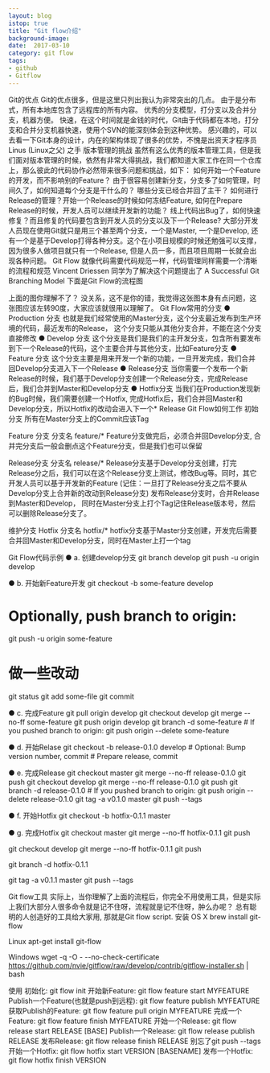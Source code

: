 ```yaml
---
layout: blog
istop: true
title: "Git flow介绍"
background-image:
date:  2017-03-10
category: git flow
tags:
- github
- Gitflow
---
```


Git的优点
Git的优点很多，但是这里只列出我认为非常突出的几点。
由于是分布式，所有本地库包含了远程库的所有内容。
优秀的分支模型，打分支以及合并分支，机器方便。
快速，在这个时间就是金钱的时代，Git由于代码都在本地，打分支和合并分支机器快速，使用个SVN的能深刻体会到这种优势。
感兴趣的，可以去看一下Git本身的设计，内在的架构体现了很多的优势，不愧是出资天才程序员Linus (Linux之父) 之手
版本管理的挑战
虽然有这么优秀的版本管理工具，但是我们面对版本管理的时候，依然有非常大得挑战，我们都知道大家工作在同一个仓库上，那么彼此的代码协作必然带来很多问题和挑战，如下：
如何开始一个Feature的开发，而不影响别的Feature？
由于很容易创建新分支，分支多了如何管理，时间久了，如何知道每个分支是干什么的？
哪些分支已经合并回了主干？
如何进行Release的管理？开始一个Release的时候如何冻结Feature, 如何在Prepare Release的时候，开发人员可以继续开发新的功能？
线上代码出Bug了，如何快速修复？而且修复的代码要包含到开发人员的分支以及下一个Release?
大部分开发人员现在使用Git就只是用三个甚至两个分支，一个是Master, 一个是Develop, 还有一个是基于Develop打得各种分支。这个在小项目规模的时候还勉强可以支撑，因为很多人做项目就只有一个Release, 但是人员一多，而且项目周期一长就会出现各种问题。
Git Flow
就像代码需要代码规范一样，代码管理同样需要一个清晰的流程和规范
Vincent Driessen 同学为了解决这个问题提出了 A Successful Git Branching Model
下面是Git Flow的流程图

上面的图你理解不了？ 没关系，这不是你的错，我觉得这张图本身有点问题，这张图应该左转90度，大家应该就很用以理解了。
Git Flow常用的分支
  ● Production 分支
也就是我们经常使用的Master分支，这个分支最近发布到生产环境的代码，最近发布的Release， 这个分支只能从其他分支合并，不能在这个分支直接修改
  ● Develop 分支
这个分支是我们是我们的主开发分支，包含所有要发布到下一个Release的代码，这个主要合并与其他分支，比如Feature分支
  ● Feature 分支
这个分支主要是用来开发一个新的功能，一旦开发完成，我们合并回Develop分支进入下一个Release
  ● Release分支
当你需要一个发布一个新Release的时候，我们基于Develop分支创建一个Release分支，完成Release后，我们合并到Master和Develop分支
  ● Hotfix分支
当我们在Production发现新的Bug时候，我们需要创建一个Hotfix, 完成Hotfix后，我们合并回Master和Develop分支，所以Hotfix的改动会进入下一个* Release
Git Flow如何工作
初始分支
所有在Master分支上的Commit应该Tag

Feature 分支
分支名 feature/*
Feature分支做完后，必须合并回Develop分支, 合并完分支后一般会删点这个Feature分支，但是我们也可以保留

Release分支
分支名 release/*
Release分支基于Develop分支创建，打完Release分之后，我们可以在这个Release分支上测试，修改Bug等。同时，其它开发人员可以基于开发新的Feature (记住：一旦打了Release分支之后不要从Develop分支上合并新的改动到Release分支)
发布Release分支时，合并Release到Master和Develop， 同时在Master分支上打个Tag记住Release版本号，然后可以删除Release分支了。

维护分支 Hotfix
分支名 hotfix/*
hotfix分支基于Master分支创建，开发完后需要合并回Master和Develop分支，同时在Master上打一个tag

Git Flow代码示例
  ● a. 创建develop分支
git branch develop
git push -u origin develop  

  ● b. 开始新Feature开发
git checkout -b some-feature develop
# Optionally, push branch to origin:
git push -u origin some-feature    

# 做一些改动 
git status
git add some-file
git commit    

  ● c. 完成Feature
git pull origin develop
git checkout develop
git merge --no-ff some-feature git push origin develop git branch -d some-feature # If you pushed branch to origin: git push origin --delete some-feature 

  ● d. 开始Relase
git checkout -b release-0.1.0 develop # Optional: Bump version number, commit # Prepare release, commit

  ● e. 完成Release
git checkout master
git merge --no-ff release-0.1.0 git push git checkout develop git merge --no-ff release-0.1.0 git push git branch -d release-0.1.0 # If you pushed branch to origin: git push origin --delete release-0.1.0  git tag -a v0.1.0 master git push --tags

  ● f. 开始Hotfix
git checkout -b hotfix-0.1.1 master 

  ● g. 完成Hotfix
git checkout master
git merge --no-ff hotfix-0.1.1
git push


git checkout develop
git merge --no-ff hotfix-0.1.1
git push

git branch -d hotfix-0.1.1

git tag -a v0.1.1 master
git push --tags

Git flow工具
实际上，当你理解了上面的流程后，你完全不用使用工具，但是实际上我们大部分人很多命令就是记不住呀，流程就是记不住呀，肿么办呢？
总有聪明的人创造好的工具给大家用, 那就是Git flow script.
安装
OS X
brew install git-flow

Linux
apt-get install git-flow

Windows
wget -q -O - --no-check-certificate https://github.com/nvie/gitflow/raw/develop/contrib/gitflow-installer.sh | bash

使用
初始化: git flow init
开始新Feature: git flow feature start MYFEATURE
Publish一个Feature(也就是push到远程): git flow feature publish MYFEATURE
获取Publish的Feature: git flow feature pull origin MYFEATURE
完成一个Feature: git flow feature finish MYFEATURE
开始一个Release: git flow release start RELEASE [BASE]
Publish一个Release: git flow release publish RELEASE
发布Release: git flow release finish RELEASE
别忘了git push --tags
开始一个Hotfix: git flow hotfix start VERSION [BASENAME]
发布一个Hotfix: git flow hotfix finish VERSION

